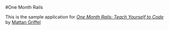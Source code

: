 #One Month Rails

This is the sample application for
[*One Month Rails: Teach Yourself to Code*](http://onemonthrails.com)
by [Mattan Griffel](http://mattangriffel.com)